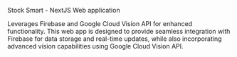 Stock Smart - NextJS Web application 

Leverages Firebase and Google Cloud Vision API for enhanced functionality. This web app is designed to provide seamless integration with Firebase for data storage and real-time updates, while also incorporating advanced vision capabilities using Google Cloud Vision API.

